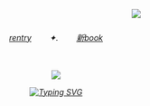 
    
　　　　　　　　　　　　　 　　　　　 　　　　　　　　　![](https://komarev.com/ghpvc/?username=theplasticbeach&color=fd9739&style=plastic&label=　｡)   
<h6 align="center">
<a href="https://rentry.co/carpto">rentry</a>   ✦.   <a href="https://guineapirate.atabook.org/">‎‎新book</a>

　
<p align="center"> 
    <img src="https://files.catbox.moe/m704r5.png"/>

‎<a href="https://git.io/typing-svg"><img src="https://readme-typing-svg.demolab.com?font=Cormorant+Garamond&size=24&duration=3000&pause=1&color=F3AF57CD&center=true&width=435&lines=hang+up+the+chick+habit;hang+it+up%2C+daddy;or+you'll+be+alone+in+a+quick" alt="Typing SVG" /></a>
